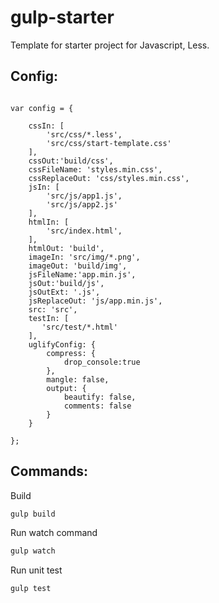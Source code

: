 # gulp-starter

Template for starter project for Javascript, Less.
## Config:

```

var config = {

    cssIn: [
        'src/css/*.less',
        'src/css/start-template.css'
    ],
    cssOut:'build/css',
    cssFileName: 'styles.min.css',
    cssReplaceOut: 'css/styles.min.css',
    jsIn: [
        'src/js/app1.js',
        'src/js/app2.js'
    ],
    htmlIn: [
        'src/index.html',
    ],
    htmlOut: 'build',
    imageIn: 'src/img/*.png',
    imageOut: 'build/img',
    jsFileName:'app.min.js',
    jsOut:'build/js',
    jsOutExt: '.js',
    jsReplaceOut: 'js/app.min.js',
    src: 'src',
    testIn: [
       'src/test/*.html'
    ],
    uglifyConfig: {
        compress: {
            drop_console:true
        },
        mangle: false,
        output: {
            beautify: false,
            comments: false 
        }
    }

};
```
## Commands:

Build
```bash
gulp build
```

Run watch command
```bash
gulp watch
```

Run unit test
```bash
gulp test
```



